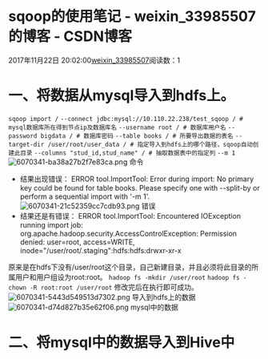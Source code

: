 # sqoop的使用笔记 - weixin_33985507的博客 - CSDN博客
2017年11月22日 20:02:00[weixin_33985507](https://me.csdn.net/weixin_33985507)阅读数：1
# 一、将数据从mysql导入到hdfs上。
`sqoop import /`
`--connect jdbc:mysql://10.110.22.238/test_sqoop / # mysql数据库所在得到节点ip及数据库名`
`--username root / # 数据库用户名`
`--password bigdata / # 数据库密码`
`--table books / # 所要导出数据的表名`
`--target-dir /user/root/user_data / # 指定导入到hdfs上的哪个路径，sqoop自动创建此目录`
`--columns "stud_id,stud_name" / # 抽取数据表中的指定列`
`--m 1`
![6070341-ba38a27b2f7e83ca.png](https://upload-images.jianshu.io/upload_images/6070341-ba38a27b2f7e83ca.png)
命令
- 结果出现错误：
ERROR tool.ImportTool: Error during import: No primary key could be found for table books. Please specify one with --split-by or perform a sequential import with '-m 1'.
![6070341-21c52359cc7cdb93.png](https://upload-images.jianshu.io/upload_images/6070341-21c52359cc7cdb93.png)
错误
- 结果还是有错误：
ERROR tool.ImportTool: Encountered IOException running import job: org.apache.hadoop.security.AccessControlException: Permission denied: user=root, access=WRITE, inode="/user/root/.staging":hdfs:hdfs:drwxr-xr-x
> 
原来是在hdfs下没有/user/root这个目录，自己新建目录，并且必须将此目录的所属用户和用户组设为root:root。
`hadoop fs -mkdir /user/root`
`hadoop fs -chown -R root:root /user/root`
修改完后在执行即可成功。
![6070341-5443d549513d7302.png](https://upload-images.jianshu.io/upload_images/6070341-5443d549513d7302.png)
导入到hdfs上的数据
![6070341-d74d827b35e62f06.png](https://upload-images.jianshu.io/upload_images/6070341-d74d827b35e62f06.png)
mysql中的数据
# 二、将mysql中的数据导入到Hive中

